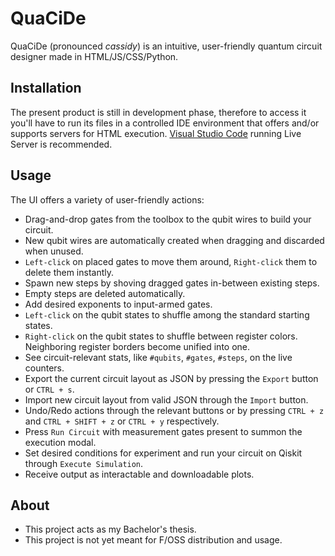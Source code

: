 # QuaCiDe
QuaCiDe (pronounced *cassidy*) is an intuitive, user-friendly quantum circuit designer made in HTML/JS/CSS/Python.

## Installation
The present product is still in development phase, therefore to access it you'll have to run its
files in a controlled IDE environment that offers and/or supports servers for HTML execution.
[Visual Studio Code](https://code.visualstudio.com/) running Live Server is recommended.

## Usage
The UI offers a variety of user-friendly actions:
* Drag-and-drop gates from the toolbox to the qubit wires to build your circuit.
* New qubit wires are automatically created when dragging and discarded when unused.
* `Left-click` on placed gates to move them around, `Right-click` them to delete them instantly.
* Spawn new steps by shoving dragged gates in-between existing steps.
* Empty steps are deleted automatically.
* Add desired exponents to input-armed gates.
* `Left-click` on the qubit states to shuffle among the standard starting states.
* `Right-click` on the qubit states to shuffle between register colors. Neighboring register borders
  become unified into one.
* See circuit-relevant stats, like `#qubits`, `#gates`, `#steps`, on the live counters.
* Export the current circuit layout as JSON by pressing the `Export` button or `CTRL + s`.
* Import new circuit layout from valid JSON through the `Import` button.
* Undo/Redo actions through the relevant buttons or by pressing `CTRL + z` and `CTRL + SHIFT + z` or `CTRL + y` respectively.
* Press `Run Circuit` with measurement gates present to summon the execution modal.
* Set desired conditions for experiment and run your circuit on Qiskit through `Execute Simulation`.
* Receive output as interactable and downloadable plots.

## About
* This project acts as my Bachelor's thesis. 
* This project is not yet meant for F/OSS distribution and usage.
